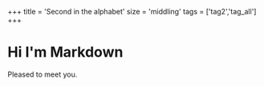 +++
title = 'Second in the alphabet'
size = 'middling'
tags = ['tag2','tag_all']
+++

# Hi I'm Markdown

Pleased to meet you.
